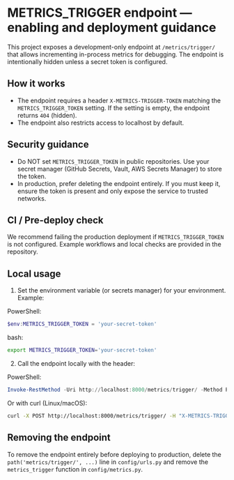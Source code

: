 # METRICS_TRIGGER endpoint — enabling and deployment guidance

This project exposes a development-only endpoint at `/metrics/trigger/` that
allows incrementing in-process metrics for debugging. The endpoint is intentionally
hidden unless a secret token is configured.

How it works
-----------
- The endpoint requires a header `X-METRICS-TRIGGER-TOKEN` matching the
  `METRICS_TRIGGER_TOKEN` setting. If the setting is empty, the endpoint returns
  `404` (hidden).
- The endpoint also restricts access to localhost by default.

Security guidance
-----------------
- Do NOT set `METRICS_TRIGGER_TOKEN` in public repositories. Use your secret
  manager (GitHub Secrets, Vault, AWS Secrets Manager) to store the token.
- In production, prefer deleting the endpoint entirely. If you must keep it,
  ensure the token is present and only expose the service to trusted networks.

CI / Pre-deploy check
---------------------
We recommend failing the production deployment if `METRICS_TRIGGER_TOKEN` is not
configured. Example workflows and local checks are provided in the repository.

Local usage
-----------
1. Set the environment variable (or secrets manager) for your environment. Example:

PowerShell:

```powershell
$env:METRICS_TRIGGER_TOKEN = 'your-secret-token'
```

bash:

```bash
export METRICS_TRIGGER_TOKEN='your-secret-token'
```

2. Call the endpoint locally with the header:

PowerShell:

```powershell
Invoke-RestMethod -Uri http://localhost:8000/metrics/trigger/ -Method POST -Headers @{ 'X-METRICS-TRIGGER-TOKEN' = $env:METRICS_TRIGGER_TOKEN }
```

Or with curl (Linux/macOS):

```bash
curl -X POST http://localhost:8000/metrics/trigger/ -H "X-METRICS-TRIGGER-TOKEN: $METRICS_TRIGGER_TOKEN"
```

Removing the endpoint
---------------------
To remove the endpoint entirely before deploying to production, delete the
`path('metrics/trigger/', ...)` line in `config/urls.py` and remove the
`metrics_trigger` function in `config/metrics.py`.
